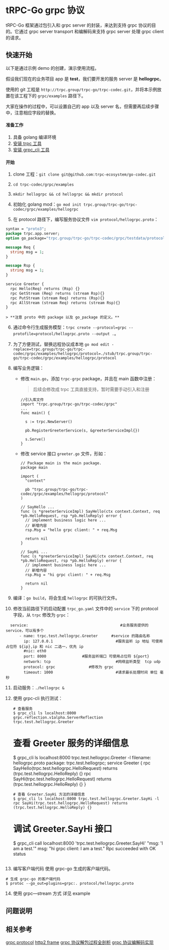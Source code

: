 # tRPC-Go grpc 协议
tRPC-Go 框架通过包引入和 grpc server 的封装，来达到支持 grpc 协议的目的。它通过 grpc server transport 和编解码来支持 grpc server 处理 grpc client 的请求。

## 快速开始

以下是通过示例 demo 的创建，演示使用流程。

假设我们现在的业务项目 app 是 **test**，我们要开发的服务 server 是 **hellogrpc**。

使用的 git 工程是 `http://trpc.group/trpc-go/trpc-codec.git`，并将本示例放置在该工程下的 `grpc/examples` 路径下。

大家在操作的过程中，可以设置自己的 app 以及 server 名，但需要再后续步骤中，注意相应字段的替换。

#### 准备工作

1. 具备 golang 编译环境
4. [安装 trpc 工具](https://trpc.group/trpc-go/trpc-go-cmdline)
5. [安装 grpc_cli 工具](https://grpc.github.io/grpc/core/md_doc_command_line_tool.html)

#### 开始

1. clone 工程：`git clone git@github.com:trpc-ecosystem/go-codec.git`

2. `cd trpc-codec/grpc/examples`

3. `mkdir hellogrpc && cd hellogrpc && mkdir protocol`

4. 初始化 golang mod：`go mod init trpc.group/trpc-go/trpc-codec/grpc/examples/hellogrpc`

5. 在 protocol 路径下，编写服务协议文件 `vim protocol/hellogrpc.proto`：

```proto
syntax = "proto3";  
package trpc.app.server;
option go_package="trpc.group/trpc-go/trpc-codec/grpc/testdata/protocols/streams";

message Req {
  string msg = 1;
}

message Rsp {
  string msg = 1;
}

service Greeter {
  rpc Hello(Req) returns (Rsp) {}
  rpc GetStream (Req) returns (stream Rsp){}
  rpc PutStream (stream Req) returns (Rsp){}
  rpc AllStream (stream Req) returns (stream Rsp){}
}
```

    > **注意 proto 中的 package 以及 go_package 的定义。**

6. 通过命令行生成服务模型：`trpc create --protocol=grpc --protofile=protocol/hellogrpc.proto --output .`。
7. 为了方便测试，替换远程协议成本地 `go mod edit -replace=trpc.group/trpc-go/trpc-codec/grpc/examples/hellogrpc/protocol=./stub/trpc.group/trpc-go/trpc-codec/grpc/examples/hellogrpc/protocol`

8. 编写业务逻辑：

    - 修改 `main.go`，添加 `trpc-grpc` package，并且在 main 函数中注册：

      > 后续会修改成 trpc 工具直接支持，暂时需要手动引入和注册

      ```
      //引入库文件
      import "trpc.group/trpc-go/trpc-codec/grpc"
      ...
      func main() {
      
      	s := trpc.NewServer()
      
      	pb.RegisterGreeterService(s, &greeterServiceImpl{})
      
      	s.Serve()
      }
      ```
      
    - 修改 service 接口 `greeter.go` 文件，形如：

      ```
      // Package main is the main package.
      package main
      
      import (
      	"context"
      
      	pb "trpc.group/trpc-go/trpc-codec/grpc/examples/hellogrpc/protocol"
      )
      
      // SayHello ...
      func (s *greeterServiceImpl) SayHello(ctx context.Context, req *pb.HelloRequest, rsp *pb.HelloReply) error {
      	// implement business logic here ...
      	// 新增内容
      	rsp.Msg = "hello grpc client: " + req.Msg
      
      	return nil
      }
      
      // SayHi ...
      func (s *greeterServiceImpl) SayHi(ctx context.Context, req *pb.HelloRequest, rsp *pb.HelloReply) error {
      	// implement business logic here ...
      	// 新增内容
      	rsp.Msg = "hi grpc client: " + req.Msg
      
      	return nil
      }
      ```

9. 编译：`go build`，将会生成 `hellogrpc` 的可执行文件。

10. 修改当前路径下的启动配置 `trpc_go.yaml` 文件中的 `service` 下的 protocol 字段，从 `trpc` 修改为 `grpc`：

  ```
    service:                                         #业务服务提供的 service，可以有多个
        - name: trpc.test.hellogrpc.Greeter      #service 的路由名称
          ip: 127.0.0.1                            #服务监听 ip 地址 可使用占位符 ${ip},ip 和 nic 二选一，优先 ip
          #nic: eth0
          port: 8000                #服务监听端口 可使用占位符 ${port}
          network: tcp                             #网络监听类型  tcp udp
          protocol: grpc               #修改为 grpc
          timeout: 1000                            #请求最长处理时间 单位 毫秒
  ```

11. 启动服务：`./hellogrpc &`

12. 使用 grpc-cli 执行测试：

    ```
    # 查看服务
    $ grpc_cli ls localhost:8000
    grpc.reflection.v1alpha.ServerReflection
    trpc.test.hellogrpc.Greeter
    ```
    # 查看 Greeter 服务的详细信息
    $ grpc_cli ls localhost:8000 trpc.test.hellogrpc.Greeter -l
    filename: hellogrpc.proto
    package: trpc.test.hellogrpc;
    service Greeter {
      rpc SayHello(trpc.test.hellogrpc.HelloRequest) returns (trpc.test.hellogrpc.HelloReply) {}
      rpc SayHi(trpc.test.hellogrpc.HelloRequest) returns (trpc.test.hellogrpc.HelloReply) {}
    }
    ```
    # 查看 Greeter.SayHi 方法的详细信息
    $ grpc_cli ls localhost:8000 trpc.test.hellogrpc.Greeter.SayHi -l
    rpc SayHi(trpc.test.hellogrpc.HelloRequest) returns (trpc.test.hellogrpc.HelloReply) {}
    ```
    # 调试 Greeter.SayHi 接口
    $ grpc_cli call localhost:8000 'trpc.test.hellogrpc.Greeter.SayHi' "msg: 'I am a test.'"
    msg: "hi grpc client: I am a test."
    Rpc succeeded with OK status
    ```

13. 编写客户端代码
使用 grpc-go 生成的客户端代码。
```
# 生成 grpc-go 的客户端代码
$ protoc --go_out=plugins=grpc:. protocol/hellogrpc.proto
```

14. 使用 grpc—stream 方式
详见 example

## 问题说明

## 相关参考

[grpc protocol](https://github.com/grpc/grpc/blob/master/doc/PROTOCOL-HTTP2.md)
[http2 frame](https://http2.github.io/http2-spec/#FramingLayer)
[grpc 协议解包过程全剖析](https://zhuanlan.zhihu.com/p/86075992)
[grpc 协议编解码实现](https://zhuanlan.zhihu.com/p/85176945)
